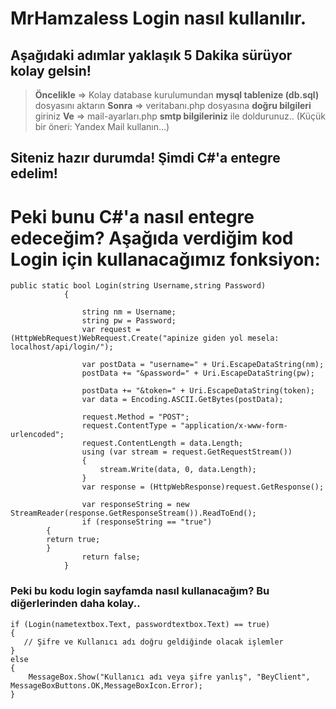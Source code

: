 # MrHamzaless Login nasıl kullanılır.
## Aşağıdaki adımlar yaklaşık 5 Dakika sürüyor kolay gelsin!


> **Öncelikle** => Kolay database kurulumundan **mysql tablenize (db.sql)** dosyasını aktarın
> **Sonra** => veritabanı.php dosyasına **doğru bilgileri** giriniz
> **Ve** => mail-ayarları.php **smtp bilgileriniz** ile doldurunuz.. (Küçük bir öneri: Yandex Mail kullanın...)

## Siteniz hazır durumda! Şimdi C#'a entegre edelim!

# Peki bunu C#'a nasıl entegre edeceğim? Aşağıda verdiğim kod Login için kullanacağımız fonksiyon:
```
public static bool Login(string Username,string Password)
            {

                string nm = Username;
                string pw = Password;
                var request = (HttpWebRequest)WebRequest.Create("apinize giden yol mesela: localhost/api/login/");

                var postData = "username=" + Uri.EscapeDataString(nm);
                postData += "&password=" + Uri.EscapeDataString(pw);
               
                postData += "&token=" + Uri.EscapeDataString(token);
                var data = Encoding.ASCII.GetBytes(postData);

                request.Method = "POST";
                request.ContentType = "application/x-www-form-urlencoded";
                request.ContentLength = data.Length;
                using (var stream = request.GetRequestStream())
                {
                    stream.Write(data, 0, data.Length);
                }
                var response = (HttpWebResponse)request.GetResponse();

                var responseString = new StreamReader(response.GetResponseStream()).ReadToEnd();
                if (responseString == "true")
		{
		return true;
		}
                return false;
            }
```



### Peki bu kodu login sayfamda nasıl kullanacağım? Bu diğerlerinden daha kolay..

```
if (Login(nametextbox.Text, passwordtextbox.Text) == true)
{
   // Şifre ve Kullanıcı adı doğru geldiğinde olacak işlemler
}
else
{
    MessageBox.Show("Kullanıcı adı veya şifre yanlış", "BeyClient", MessageBoxButtons.OK,MessageBoxIcon.Error);
}
```






